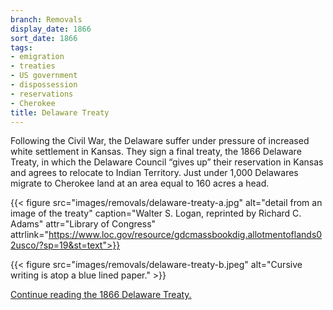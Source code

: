 ```yaml
---
branch: Removals
display_date: 1866
sort_date: 1866
tags:
- emigration
- treaties
- US government
- dispossession
- reservations
- Cherokee
title: Delaware Treaty
---
```


Following the Civil War, the Delaware suffer under pressure of increased white settlement in Kansas. They sign a final treaty, the 1866 Delaware Treaty, in which the Delaware Council “gives up” their reservation in Kansas and agrees to relocate to Indian Territory. Just under 1,000 Delawares migrate to Cherokee land at an area equal to 160 acres a head.

{{< figure src="images/removals/delaware-treaty-a.jpg" alt="detail from an image of the treaty" caption="Walter S. Logan, reprinted by Richard C. Adams" attr="Library of Congress" attrlink="https://www.loc.gov/resource/gdcmassbookdig.allotmentoflands02usco/?sp=19&st=text">}}


{{< figure src="images/removals/delaware-treaty-b.jpeg" alt="Cursive writing is atop a blue lined paper." >}}

[Continue reading the 1866 Delaware Treaty.](https://catalog.archives.gov/id/179009052?objectPage=2)
